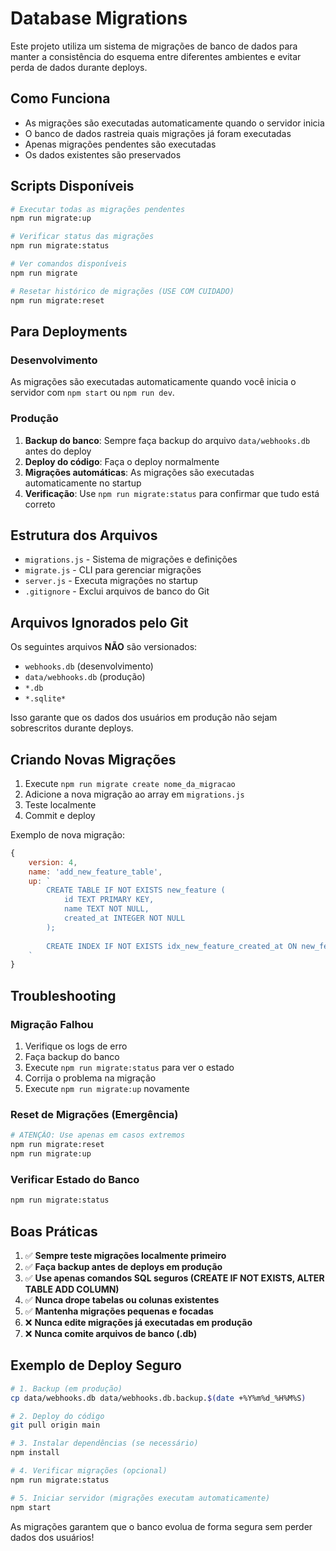 # Database Migrations

Este projeto utiliza um sistema de migrações de banco de dados para manter a consistência do esquema entre diferentes ambientes e evitar perda de dados durante deploys.

## Como Funciona

- As migrações são executadas automaticamente quando o servidor inicia
- O banco de dados rastreia quais migrações já foram executadas
- Apenas migrações pendentes são executadas
- Os dados existentes são preservados

## Scripts Disponíveis

```bash
# Executar todas as migrações pendentes
npm run migrate:up

# Verificar status das migrações
npm run migrate:status

# Ver comandos disponíveis
npm run migrate

# Resetar histórico de migrações (USE COM CUIDADO)
npm run migrate:reset
```

## Para Deployments

### Desenvolvimento
As migrações são executadas automaticamente quando você inicia o servidor com `npm start` ou `npm run dev`.

### Produção
1. **Backup do banco**: Sempre faça backup do arquivo `data/webhooks.db` antes do deploy
2. **Deploy do código**: Faça o deploy normalmente
3. **Migrações automáticas**: As migrações são executadas automaticamente no startup
4. **Verificação**: Use `npm run migrate:status` para confirmar que tudo está correto

## Estrutura dos Arquivos

- `migrations.js` - Sistema de migrações e definições
- `migrate.js` - CLI para gerenciar migrações
- `server.js` - Executa migrações no startup
- `.gitignore` - Exclui arquivos de banco do Git

## Arquivos Ignorados pelo Git

Os seguintes arquivos **NÃO** são versionados:
- `webhooks.db` (desenvolvimento)
- `data/webhooks.db` (produção)
- `*.db`
- `*.sqlite*`

Isso garante que os dados dos usuários em produção não sejam sobrescritos durante deploys.

## Criando Novas Migrações

1. Execute `npm run migrate create nome_da_migracao`
2. Adicione a nova migração ao array em `migrations.js`
3. Teste localmente
4. Commit e deploy

Exemplo de nova migração:
```javascript
{
    version: 4,
    name: 'add_new_feature_table',
    up: `
        CREATE TABLE IF NOT EXISTS new_feature (
            id TEXT PRIMARY KEY,
            name TEXT NOT NULL,
            created_at INTEGER NOT NULL
        );
        
        CREATE INDEX IF NOT EXISTS idx_new_feature_created_at ON new_feature(created_at);
    `
}
```

## Troubleshooting

### Migração Falhou
1. Verifique os logs de erro
2. Faça backup do banco
3. Execute `npm run migrate:status` para ver o estado
4. Corrija o problema na migração
5. Execute `npm run migrate:up` novamente

### Reset de Migrações (Emergência)
```bash
# ATENÇÃO: Use apenas em casos extremos
npm run migrate:reset
npm run migrate:up
```

### Verificar Estado do Banco
```bash
npm run migrate:status
```

## Boas Práticas

1. ✅ **Sempre teste migrações localmente primeiro**
2. ✅ **Faça backup antes de deploys em produção**
3. ✅ **Use apenas comandos SQL seguros (CREATE IF NOT EXISTS, ALTER TABLE ADD COLUMN)**
4. ✅ **Nunca drope tabelas ou colunas existentes**
5. ✅ **Mantenha migrações pequenas e focadas**
6. ❌ **Nunca edite migrações já executadas em produção**
7. ❌ **Nunca comite arquivos de banco (.db)**

## Exemplo de Deploy Seguro

```bash
# 1. Backup (em produção)
cp data/webhooks.db data/webhooks.db.backup.$(date +%Y%m%d_%H%M%S)

# 2. Deploy do código
git pull origin main

# 3. Instalar dependências (se necessário)
npm install

# 4. Verificar migrações (opcional)
npm run migrate:status

# 5. Iniciar servidor (migrações executam automaticamente)
npm start
```

As migrações garantem que o banco evolua de forma segura sem perder dados dos usuários!